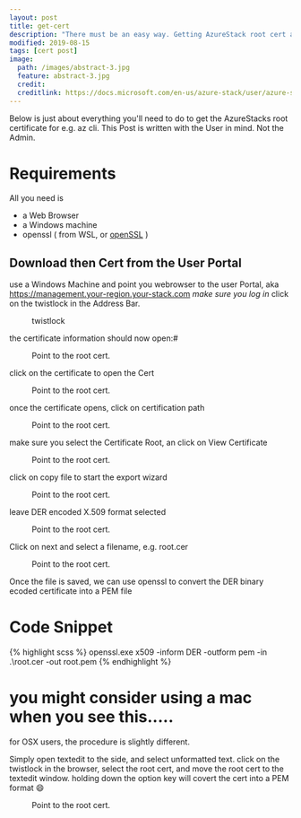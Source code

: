 ```yaml
---
layout: post
title: get-cert
description: "There must be an easy way. Getting AzureStack root cert as the tenant User."
modified: 2019-08-15
tags: [cert post]
image:
  path: /images/abstract-3.jpg
  feature: abstract-3.jpg
  credit: 
  creditlink: https://docs.microsoft.com/en-us/azure-stack/user/azure-stack-version-profiles-azurecli2
---
```


Below is just about everything you'll need to do to get the AzureStacks root certificate for e.g. az cli. This Post is written with the User in mind. Not the Admin.

# Requirements

All you need is
 - a Web Browser
 - a Windows machine
 - openssl ( from WSL, or [openSSL](https://slproweb.com/products/Win32OpenSSL.html) )

## Download then Cert from the User Portal
use a Windows Machine and point you webrowser to the user Portal, aka https://management.your-region.your-stack.com
*make sure you log in*
click on the twistlock in the Address Bar.

<figure class="third">
	<img src="/images/twitstlock.png" alt="">
	<figcaption>twistlock</figcaption>
</figure>

the certificate information should now open:#
<figure class="half">
	<img src="/images/cert2.png" alt="">
	<figcaption>Point to the root cert.</figcaption>
</figure>

click on the certificate to open the Cert

<figure class="half">
	<img src="/images/cert1.png" alt="">
	<figcaption>Point to the root cert.</figcaption>
</figure>

once the certificate opens, click on certification path
<figure class="half">
	<img src="/images/cert3.png" alt="">
	<figcaption>Point to the root cert.</figcaption>
</figure>

make sure you select the Certificate Root, an click on View Certificate
<figure class="half">
	<img src="/images/cert5.png" alt="">
	<figcaption>Point to the root cert.</figcaption>
</figure>

click on copy file to start the export wizard

<figure class="half">
	<img src="/images/wiz1.png" alt="">
	<figcaption>Point to the root cert.</figcaption>
</figure>

leave DER encoded X.509 format selected

<figure class="half">
	<img src="/images/wiz2.png" alt="">
	<figcaption>Point to the root cert.</figcaption>
</figure> 

Click on next and select a filename, e.g. root.cer


<figure class="half">
	<img src="/images/wiz3.png" alt="">
	<figcaption>Point to the root cert.</figcaption>
</figure>

Once the file is saved, we can use openssl to convert the DER binary ecoded certificate into a PEM file

# Code Snippet

{% highlight scss %}
openssl.exe x509 -inform DER  -outform pem -in .\root.cer -out root.pem
{% endhighlight %}

# you might consider using a mac when you see this.....

for OSX users, the procedure is slightly different.

Simply open textedit to the side, and select unformatted text.
click on the twistlock in the browser, select the root cert, and move the root cert to the textedit window. holding down the option key will covert the cert into a PEM format :smile:
<figure class="half">
	<img src="/images/export_mac.gif" alt="">
	<figcaption>Point to the root cert.</figcaption>
</figure>
